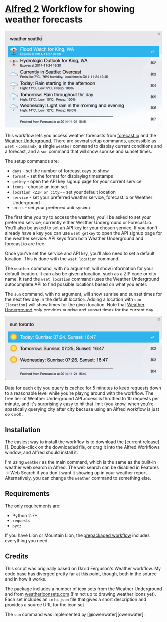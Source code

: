 [Alfred 2][alfred] Workflow for showing weather forecasts
=========================================================

![screenshot-weather](screenshots/screenshot_weather.png?raw=true)

This workflow lets you access weather forecasts from [forecast.io][fio] and the
[Weather Underground][wund].  There are several setup commands, accessible as
`wset <command>`, a single `weather` command to display current conditions
and a forecast, and a `sun` command that will show sunrise and sunset times.

The setup commands are:

  * `days` - set the number of forecast days to show
  * `format` - set the format for displaying timestamps
  * `getkey` - open the API key signup page for your current service
  * `icons` - choose an icon set
  * `location <ZIP or city>` - set your default location
  * `service` - set your preferred weather service, forecast.io or Weather
    Underground
  * `units` - set your preferred unit system

The first time you try to access the weather, you'll be asked to set your
preferred service, currently either Weather Underground or Forecast.io. You'll
also be asked to set an API key for your chosen service. If you don't already
have a key you can use `wset getkey` to open the API signup page for the
weather service.  API keys from both Weather Underground and forecast.io are
free.

Once you've set the service and API key, you'll also need to set a default
location. This is done with the `wset location` command.

The `weather` command, with no argument, will show information for your default
location. It can also be given a location, such as a ZIP code or city name. It
(and the `wset location` command) uses the Weather Underground autocomplete API
to find possible locations based on what you enter.

The `sun` command, with no argument, will show sunrise and sunset times for the
next few day in the default location. Adding a location with `sun [location]`
will show times for the given location. Note that [Weather Underground][wund]
only provides sunrise and sunset times for the current day.

![screenshot-sun](screenshots/screenshot_sun.png?raw=true)

Data for each city you query is cached for 5 minutes to keep requests down to a
reasonable level while you're playing around with the workflow. The free tier
of Weather Underground API access is throttled to 10 requests per minute, and
it's surprisingly easy to hit that limit (you know, when you're spastically
querying city after city because using an Alfred workflow is just so cool).

Installation
------------

The easiest way to install the workflow is to download the [current release][].
Double-click on the downloaded file, or drag it into the Alfred Workflows
window, and Alfred should install it.

I'm using `weather` as the main command, which is the same as the built-in
weather web search in Alfred. The web search can be disabled in Features &rarr;
Web Search if you don't want it showing up in your weather report.
Alternatively, you can change the `weather` command to something else.

Requirements
------------

The only requirements are:

  * Python 2.7+
  * `requests`
  * `pytz`

If you have Lion or Mountain Lion, the [prepackaged workflow][pkg] includes
everything you need.

Credits
-------

This script was originally based on David Ferguson's Weather workflow. My code
base has diverged pretty far at this point, though, both in the source and in
how it works.

The package includes a number of icon sets from the Weather Underground and
from [weathericonsets.com][icons] (I'm not up to drawing weather icons yet).
Each set includes an `info.json` file that gives a short description and
provides a source URL for the icon set.

The `sun` command was implemented by [@owenwater][owenwater].

[pkg]: https://github.com/jason0x43/jc-weather/releases/download/v20141209.0/jc-weather.alfredworkflow
[img]: https://raw.githubusercontent.com/jason0x43/jc-weather/master/screenshots/screenshot_weather.png
[alfred]: http://www.alfredapp.com
[icons]: http://www.weathericonsets.com
[wund]: http://www.weatherunderground.com
[fio]: http://forecast.io
